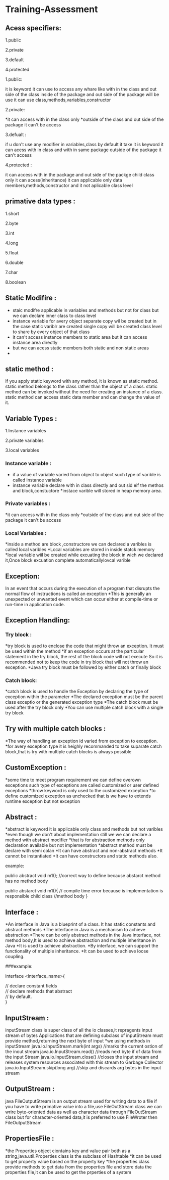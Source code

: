 # Training-Assessment
##  Acess specifiers:

1.public 

2.private

3.default

4.protected

1.public: 

it is keyword it can use to access any whare like with in the class and out side of the class
inside of the package and out side of the package will be use
it can use class,methods,variables,constructor

2.private: 

*it can access with in the class only
*outside of the class and out side of the package it can't be access

3.defualt : 

if u don't use any modifier in variables,class by default it take
it is keyword it can acess with in class and with in same package
outside of the package it can't access

4.protected : 

it can access with in the package and out side of the packge child class only it can acess(inheritance)
it can applicable only data members,methods,constructor and it not aplicable class level

## primative data types :
1.short 

2.byte 

3.int

4.long 

5.float

6.double

7.char

8.boolean

## Static Modifire :

* staic modifre applicable in variables and methods but not for class but we can declare inner class to class level
* instance variable for avery object separate copy wil be created but in the case static variblr are created single 
  copy will be created class level to share by every object of that class
* it can't access instance members to static area but it can access instance area directly
* but we can acess static members both static  and non static areas
* 
## static method : 

If you apply static keyword with any method, it is known as static method.
static method belongs to the class rather than the object of a class.
static method can be invoked without the need for creating an instance of a class.
static method can access static data member and can change the value of it.

## Variable Types : 

1.Instance variables

2.private variables

3.local variables

### Instance variable : 

* if a value of variable varied from object to object such type of varible is called instance variable 
* instance variable declare with in class directly and out sid eif the methos and block,constuctore *instace varible will stored in heap memory area.

### Private variables : 

*it can access with in the class only 
*outside of the class and out side of the package it can't be access

### Local Variables : 

*inside a method are block ,constructore we can declared a varibles is called local varibles
*Local variables are stored in inside statck memory
*local variable wiil be created while excuating the block in wich we declared it,Once block excuation complete automaticallylovcal varible

## Exception: 

In an event that occurs during the execution of a program that disrupts the normal flow of instructions is called an exception 
*This is generally an unexpected or unwanted event which can occur either at compile-time or run-time in application code.

## Exception Handling: 

### Try block : 

*try block is used to enclose the code that might throw an exception. It must be used within the method 
*if an exception occurs at the particular statement in the try block, the rest of the block code will not execute
So it is recommended not to keep the code in try block that will not throw an exception. 
*Java try block must be followed by either catch or finally block

### Catch block: 

*catch block is used to handle the Exception by declaring the type of exception within the parameter 
*The declared exception must be the parent class exceptio or the generated exception type 
*The catch block must be used after the try block only 
*You can use multiple catch block with a single try block

## Try with multiple catch blocks : 

*The way of handling an exception id varied from exception to exception. 
*for avery exception type it is heighly recommanded to take suparate catch block,that is try with multiple catch blocks is always possible

## CustomException : 

*some time to meet program requirement we can define overown exceptions such type of exceptions are called customized or user defined exceptions 
*throw keyword is only used to the customized exception *to define customized exception as unchecked that is we have to extends runtime exception but not exception

## Abstract :

*abstract is keyword it is applicable only class and methods but not varibles 
*even though we don't about implementation still we we can declare a method with abstract modifier
 *that is for abstraction methods only declaration available but not implementation *abstract method must be declare with semi colan 
*It can have abstract and non-abstract methods *It cannot be instantiated *It can have constructors and static methods also.

example:

public abstract void m1(); //correct way to define because abstarct method has no method body

public abstarct void m1(){ 
// compile time error because is implementation is responsible child class //method body }

## Interface :

*An interface in Java is a blueprint of a class. It has static constants and abstract methods 
*The interface in Java is a mechanism to achieve abstraction 
*There can be only abstract methods in the Java interface, not method body,It is used to achieve abstraction and multiple inheritance in Java 
*It is used to achieve abstraction. 
*By interface, we can support the functionality of multiple inheritance.
 *It can be used to achieve loose coupling.

###example: 

interface <interface_name>{

// declare constant fields  
// declare methods that abstract   
// by default.  
}


## InputStream : 

inputStream class is super class of all the io classes,it repragents input stream of bytes
Applications that are defining subclass of inputStream must provide method,returning the next byte of input *we using methods in inputStream
java.io.InputStream.mark(int args) //marks the current ostion of the inout stream
java.io.InputStream.read() //reads next byte if of data from the input Stream
java.io.InputStream.close() //closes the input stream and releases system resources associated with this stream to Garbage Collector
java.io.InputStream.skip(long arg) //skip and discards arg bytes in the input stream

## OutputStream : 

java FileOutputStream is an output stream used for writing data to a file
if you have to write primative value into a file,use FileOutStream class
we can wrire byte-oriented data as well as character data through FileOutStream class
but for character-oriented data,it is preferred to use FileWroter then FileOutputStream

## PropertiesFile : 

*the Properties object ciontains key and value pair both as a string,java.util.Properties class is the subclass of Hashtable 
*it can be used to get property value based on the property key 
*the properties class provide methods to get data from the properties file and store data the properties file,it can be used to get the prperties of a system


